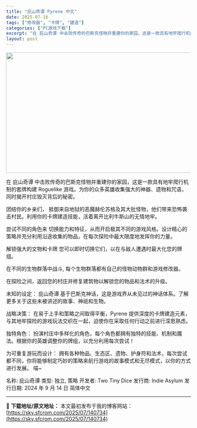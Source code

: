 ```yaml
---
title: "庇山奇谭 Pyrene 中文"
date: 2025-07-16
tags: ["修改器", "卡牌", "建造"]
categories: ["PC游戏下载"]
excerpt: "在 庇山奇谭 中击败传奇的巴斯克怪物并重建你的家园，这是一款具有地牢爬行机制的套牌构建 Roguelike 游戏。为你的众多英雄收集强大的神器、遗物和咒语，同时揭开村庄毁灭背后的秘密。 团结你的乡亲们， 抵御来自地狱的恶魔赫伦苏格及其大批怪物，他们带来恐怖袭击村民。利用你的卡牌建造技能，活着离开比利&hellip;"
layout: post
---
```


<img class="aligncenter size-full wp-image-140735" src="https://sky.sfcrom.com/wp-content/uploads/2025/07/2025071604344775.webp" alt="" width="700" height="327" />

在 庇山奇谭 中击败传奇的巴斯克怪物并重建你的家园，这是一款具有地牢爬行机制的套牌构建 Roguelike 游戏。为你的众多英雄收集强大的神器、遗物和咒语，同时揭开村庄毁灭背后的秘密。

团结你的乡亲们， 抵御来自地狱的恶魔赫伦苏格及其大批怪物，他们带来恐怖袭击村民。利用你的卡牌建造技能，活着离开比利牛斯山的无情地牢。

尝试不同的角色来 切换能力和特征，从而开启极其不同的游戏风格。设计精心的策略并充分利用沿途收集的物品，在每次探险中最大限度地发挥你的力量。

解锁强大的文物和卡牌 您可以即时切换它们，以在与敌人遭遇时最大化您的牌组。

在不同的生物群落中战斗, 每个生物群落都有自己的怪物动物群和游戏修改器。

在探险之间，返回您的村庄并修复建筑物以解锁您的物品和法术的升级。

未知的设定： 庇山奇谭 基于巴斯克神话，这是游戏界从未见过的神话体系。了解更多关于这些未被讲述的故事、神祇和生物。

战略决策： 在易于上手和策略之间取得平衡，Pyrene 提供深度的卡牌建造元素，与其地牢探险的游戏玩法交织在一起，迫使你在采取任何行动之前进行深思熟虑。

独特角色： 扮演村庄中多样化的角色，每个角色都拥有独特的技能、机制和魔法。根据你的英雄调整你的牌组，以充分利用每次尝试！

为可重复游玩而设计： 拥有各种物品、生态区、遗物、护身符和法术，每次尝试都不同，你将能够制定巧妙的策略来航行游戏的故事模式和无尽模式，以你的方式进行发展。 喵~

名称: 庇山奇谭
类型: 独立, 策略
开发者: Two Tiny Dice
发行商: Indie Asylum
发行日期: 2024 年 9 月 14 日
简体中文

---
📖 **下载地址/原文地址：** 本文最初发布于我的博客网站：[https://sky.sfcrom.com/2025/07/140734](https://sky.sfcrom.com/2025/07/140734)
